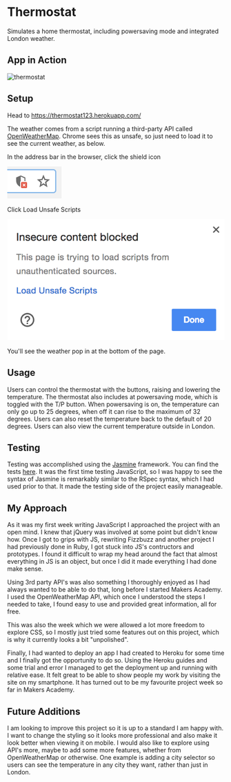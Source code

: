 # Thermostat

Simulates a home thermostat, including powersaving mode and integrated London weather.

## App in Action

![thermostat](https://thumbs.gfycat.com/UnsightlyOldAngelfish-size_restricted.gif)

## Setup

Head to https://thermostat123.herokuapp.com/

The weather comes from a script running a third-party API called [OpenWeatherMap](https://openweathermap.org/). Chrome sees this as unsafe, so just need to load it to see the current weather, as below.

In the address bar in the browser, click the shield icon

![alt text](images/shield.png "Shield in address bar")

Click Load Unsafe Scripts

![alt text](images/load-unsafe-scripts.png "Shield in address bar")

You'll see the weather pop in at the bottom of the page.

## Usage

Users can control the thermostat with the buttons, raising and lowering the temperature. The thermostat also includes at powersaving mode, which is toggled with the T/P button. When powersaving is on, the temperature can only go up to 25 degrees, when off it can rise to the maximum of 32 degrees. Users can also reset the temperature back to the default of 20 degrees. Users can also view the current temperature outside in London.

## Testing

 Testing was accomplished using the [Jasmine](https://jasmine.github.io/) framework. You can find the tests [here](site/jasmine-standalone-3.1.0/spec/ThermostatSpec.js). It was the first time testing JavaScript, so I was happy to see the syntax of Jasmine is remarkably similar to the RSpec syntax, which I had used prior to that. It made the testing side of the project easily manageable.


## My Approach

As it was my first week writing JavaScript I approached the project with an open mind. I knew that jQuery was involved at some point but didn't know how. Once I got to grips with JS, rewriting Fizzbuzz and another project I had previously done in Ruby, I got stuck into JS's contructors and prototypes. I found it difficult to wrap my head around the fact that almost everything in JS is an object, but once I did it made everything I had done make sense.

Using 3rd party API's was also something I thoroughly enjoyed as I had always wanted to be able to do that, long before I started Makers Academy. I used the OpenWeatherMap API, which once I understood the steps I needed to take, I found easy to use and provided great information, all for free.

This was also the week which we were allowed a lot more freedom to explore CSS, so I mostly just tried some features out on this project, which is why it currently looks a bit "unpolished".

Finally, I had wanted to deploy an app I had created to Heroku for some time and I finally got the opportunity to do so. Using the Heroku guides and some trial and error I managed to get the deployment up and running with relative ease. It felt great to be able to show people my work by visiting the site on my smartphone. It has turned out to be my favourite project week so far in Makers Academy.

## Future Additions

I am looking to improve this project so it is up to a standard I am happy with. I want to change the styling so it looks more professional and also make it look better when viewing it on mobile. I would also like to explore using API's more, maybe to add some more features, whether from OpenWeatherMap or otherwise. One example is adding a city selector so users can see the temperature in any city they want, rather than just in London.
